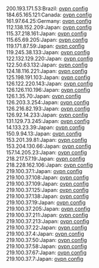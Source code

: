 200.193.171.53:Brazil: [ovpn config](vpn/200_193_171_53.ovpn)  
184.65.165.121:Canada: [ovpn config](vpn/184_65_165_121.ovpn)  
161.97.64.25:Germany: [ovpn config](vpn/161_97_64_25.ovpn)  
112.138.152.209:Japan: [ovpn config](vpn/112_138_152_209.ovpn)  
115.37.218.161:Japan: [ovpn config](vpn/115_37_218_161.ovpn)  
115.65.69.205:Japan: [ovpn config](vpn/115_65_69_205.ovpn)  
119.171.87.59:Japan: [ovpn config](vpn/119_171_87_59.ovpn)  
119.245.38.133:Japan: [ovpn config](vpn/119_245_38_133.ovpn)  
122.132.129.220:Japan: [ovpn config](vpn/122_132_129_220.ovpn)  
122.50.63.132:Japan: [ovpn config](vpn/122_50_63_132.ovpn)  
124.18.116.221:Japan: [ovpn config](vpn/124_18_116_221.ovpn)  
125.198.191.103:Japan: [ovpn config](vpn/125_198_191_103.ovpn)  
126.122.220.143:Japan: [ovpn config](vpn/126_122_220_143.ovpn)  
126.126.110.196:Japan: [ovpn config](vpn/126_126_110_196.ovpn)  
126.1.35.70:Japan: [ovpn config](vpn/126_1_35_70.ovpn)  
126.203.3.254:Japan: [ovpn config](vpn/126_203_3_254.ovpn)  
126.216.82.193:Japan: [ovpn config](vpn/126_216_82_193.ovpn)  
126.92.14.233:Japan: [ovpn config](vpn/126_92_14_233.ovpn)  
131.129.73.245:Japan: [ovpn config](vpn/131_129_73_245.ovpn)  
14.133.23.39:Japan: [ovpn config](vpn/14_133_23_39.ovpn)  
150.9.94.13:Japan: [ovpn config](vpn/150_9_94_13.ovpn)  
153.201.39.81:Japan: [ovpn config](vpn/153_201_39_81.ovpn)  
153.204.130.66:Japan: [ovpn config](vpn/153_204_130_66.ovpn)  
157.14.205.23:Japan: [ovpn config](vpn/157_14_205_23.ovpn)  
218.217.57.19:Japan: [ovpn config](vpn/218_217_57_19.ovpn)  
218.228.162.106:Japan: [ovpn config](vpn/218_228_162_106.ovpn)  
219.100.37.1:Japan: [ovpn config](vpn/219_100_37_1.ovpn)  
219.100.37.108:Japan: [ovpn config](vpn/219_100_37_108.ovpn)  
219.100.37.109:Japan: [ovpn config](vpn/219_100_37_109.ovpn)  
219.100.37.125:Japan: [ovpn config](vpn/219_100_37_125.ovpn)  
219.100.37.138:Japan: [ovpn config](vpn/219_100_37_138.ovpn)  
219.100.37.19:Japan: [ovpn config](vpn/219_100_37_19.ovpn)  
219.100.37.205:Japan: [ovpn config](vpn/219_100_37_205.ovpn)  
219.100.37.211:Japan: [ovpn config](vpn/219_100_37_211.ovpn)  
219.100.37.213:Japan: [ovpn config](vpn/219_100_37_213.ovpn)  
219.100.37.22:Japan: [ovpn config](vpn/219_100_37_22.ovpn)  
219.100.37.4:Japan: [ovpn config](vpn/219_100_37_4.ovpn)  
219.100.37.50:Japan: [ovpn config](vpn/219_100_37_50.ovpn)  
219.100.37.58:Japan: [ovpn config](vpn/219_100_37_58.ovpn)  
219.100.37.67:Japan: [ovpn config](vpn/219_100_37_67.ovpn)  
219.100.37.7:Japan: [ovpn config](vpn/219_100_37_7.ovpn)  
219.100.37.90:Japan: [ovpn config](vpn/219_100_37_90.ovpn)  
219.103.233.165:Japan: [ovpn config](vpn/219_103_233_165.ovpn)  
58.85.108.217:Japan: [ovpn config](vpn/58_85_108_217.ovpn)  
59.129.113.197:Japan: [ovpn config](vpn/59_129_113_197.ovpn)  
60.144.123.121:Japan: [ovpn config](vpn/60_144_123_121.ovpn)  
60.237.57.116:Japan: [ovpn config](vpn/60_237_57_116.ovpn)  
92.203.251.15:Japan: [ovpn config](vpn/92_203_251_15.ovpn)  
114.202.44.228:Korea Republic of: [ovpn config](vpn/114_202_44_228.ovpn)  
114.205.119.43:Korea Republic of: [ovpn config](vpn/114_205_119_43.ovpn)  
115.139.133.98:Korea Republic of: [ovpn config](vpn/115_139_133_98.ovpn)  
116.93.252.204:Korea Republic of: [ovpn config](vpn/116_93_252_204.ovpn)  
118.176.36.81:Korea Republic of: [ovpn config](vpn/118_176_36_81.ovpn)  
118.218.164.149:Korea Republic of: [ovpn config](vpn/118_218_164_149.ovpn)  
119.207.143.92:Korea Republic of: [ovpn config](vpn/119_207_143_92.ovpn)  
121.129.128.232:Korea Republic of: [ovpn config](vpn/121_129_128_232.ovpn)  
121.162.45.191:Korea Republic of: [ovpn config](vpn/121_162_45_191.ovpn)  
125.129.185.242:Korea Republic of: [ovpn config](vpn/125_129_185_242.ovpn)  
14.51.65.73:Korea Republic of: [ovpn config](vpn/14_51_65_73.ovpn)  
14.53.91.29:Korea Republic of: [ovpn config](vpn/14_53_91_29.ovpn)  
175.115.241.107:Korea Republic of: [ovpn config](vpn/175_115_241_107.ovpn)  
175.123.228.246:Korea Republic of: [ovpn config](vpn/175_123_228_246.ovpn)  
175.211.76.244:Korea Republic of: [ovpn config](vpn/175_211_76_244.ovpn)  
183.97.159.32:Korea Republic of: [ovpn config](vpn/183_97_159_32.ovpn)  
1.242.190.147:Korea Republic of: [ovpn config](vpn/1_242_190_147.ovpn)  
210.218.139.50:Korea Republic of: [ovpn config](vpn/210_218_139_50.ovpn)  
211.184.104.7:Korea Republic of: [ovpn config](vpn/211_184_104_7.ovpn)  
211.216.248.72:Korea Republic of: [ovpn config](vpn/211_216_248_72.ovpn)  
218.157.85.232:Korea Republic of: [ovpn config](vpn/218_157_85_232.ovpn)  
220.127.62.82:Korea Republic of: [ovpn config](vpn/220_127_62_82.ovpn)  
220.79.168.7:Korea Republic of: [ovpn config](vpn/220_79_168_7.ovpn)  
220.89.70.100:Korea Republic of: [ovpn config](vpn/220_89_70_100.ovpn)  
220.93.17.152:Korea Republic of: [ovpn config](vpn/220_93_17_152.ovpn)  
220.94.13.172:Korea Republic of: [ovpn config](vpn/220_94_13_172.ovpn)  
222.109.160.149:Korea Republic of: [ovpn config](vpn/222_109_160_149.ovpn)  
27.119.204.158:Korea Republic of: [ovpn config](vpn/27_119_204_158.ovpn)  
49.161.230.211:Korea Republic of: [ovpn config](vpn/49_161_230_211.ovpn)  
58.120.105.113:Korea Republic of: [ovpn config](vpn/58_120_105_113.ovpn)  
58.234.190.121:Korea Republic of: [ovpn config](vpn/58_234_190_121.ovpn)  
59.15.234.215:Korea Republic of: [ovpn config](vpn/59_15_234_215.ovpn)  
47.72.228.134:New Zealand: [ovpn config](vpn/47_72_228_134.ovpn)  
185.3.182.106:Russian Federation: [ovpn config](vpn/185_3_182_106.ovpn)  
37.98.170.177:Russian Federation: [ovpn config](vpn/37_98_170_177.ovpn)  
87.251.126.111:Russian Federation: [ovpn config](vpn/87_251_126_111.ovpn)  
124.120.27.226:Thailand: [ovpn config](vpn/124_120_27_226.ovpn)  
14.207.87.120:Thailand: [ovpn config](vpn/14_207_87_120.ovpn)  
49.228.99.16:Thailand: [ovpn config](vpn/49_228_99_16.ovpn)  
138.199.22.226:United Kingdom: [ovpn config](vpn/138_199_22_226.ovpn)  
104.174.70.169:United States: [ovpn config](vpn/104_174_70_169.ovpn)  
163.182.174.159:United States: [ovpn config](vpn/163_182_174_159.ovpn)  
173.198.248.39:United States: [ovpn config](vpn/173_198_248_39.ovpn)  
67.180.122.40:United States: [ovpn config](vpn/67_180_122_40.ovpn)  
73.158.107.75:United States: [ovpn config](vpn/73_158_107_75.ovpn)  
76.82.150.26:United States: [ovpn config](vpn/76_82_150_26.ovpn)  
14.180.46.172:Viet Nam: [ovpn config](vpn/14_180_46_172.ovpn)  
171.232.106.241:Viet Nam: [ovpn config](vpn/171_232_106_241.ovpn)  
42.115.184.165:Viet Nam: [ovpn config](vpn/42_115_184_165.ovpn)  
42.115.82.109:Viet Nam: [ovpn config](vpn/42_115_82_109.ovpn)  
58.187.196.208:Viet Nam: [ovpn config](vpn/58_187_196_208.ovpn)  
